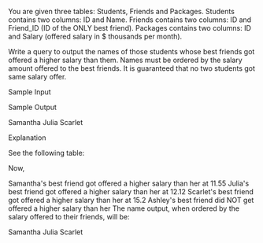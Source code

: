 You are given three tables: Students, Friends and Packages. Students contains two columns: ID and Name. Friends contains two columns: ID and Friend_ID (ID of the ONLY best friend). Packages contains two columns: ID and Salary (offered salary in $ thousands per month).



Write a query to output the names of those students whose best friends got offered a higher salary than them. Names must be ordered by the salary amount offered to the best friends. It is guaranteed that no two students got same salary offer.

Sample Input

 

Sample Output

Samantha
Julia
Scarlet

Explanation

See the following table:



Now,

Samantha's best friend got offered a higher salary than her at 11.55
Julia's best friend got offered a higher salary than her at 12.12
Scarlet's best friend got offered a higher salary than her at 15.2
Ashley's best friend did NOT get offered a higher salary than her
The name output, when ordered by the salary offered to their friends, will be:

Samantha
Julia
Scarlet
